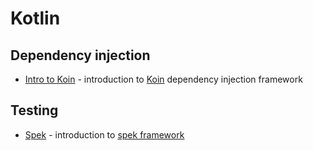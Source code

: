 # Kotlin
## Dependency injection
- [Intro to Koin](https://tapchicoma.github.io/presentations/intro-to-koin/) - introduction to [Koin](https://insert-koin.io/) dependency injection framework
## Testing
- [Spek](https://tapchicoma.github.io/presentations/intro-to-koin/) - introduction to [spek framework](https://spekframework.org/)
